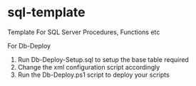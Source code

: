 # sql-template
Template For SQL Server Procedures, Functions etc

For Db-Deploy<br>
1. Run Db-Deploy-Setup.sql to setup the base table required<br>
2. Change the xml configuration script accordingly<br>
3. Run the Db-Deploy.ps1 script to deploy your scripts<br>
